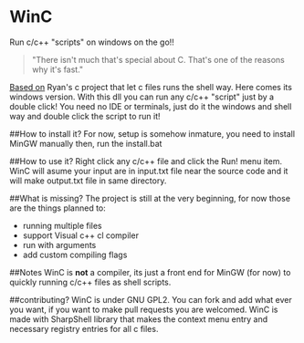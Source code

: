 # WinC
Run c/c++ "scripts" on windows on the go!!

> "There isn't much that's special about C. That's one of the reasons why it's fast."

[Based on](https://github.com/ryanmjacobs/c) Ryan's c project that let c files runs the shell way.
Here comes its windows version.
With this dll you can run any c/c++ "script" just by a double click!
You need no IDE or terminals, just do it the windows and shell way and double click the script to run it!



##How to install it?
For now, setup is somehow inmature, you need to install MinGW manually then, run the install.bat

##How to use it?
Right click any c/c++ file and click the Run! menu item. WinC will asume your input are in input.txt file near
the source code and it will make output.txt file in same directory.

##What is missing?
The project is still at the very beginning, for now those are the things planned to:
- running multiple files
- support Visual c++ cl compiler
- run with arguments
- add custom compiling flags

##Notes
WinC is **not** a compiler, its just a front end for MinGW (for now) to quickly running c/c++ files as shell scripts.

##contributing?
WinC is under GNU GPL2. You can fork and add what ever you want, if you want to make pull requests you are welcomed.
WinC is made with SharpShell library that makes the context menu entry and necessary registry entries for all c files.
